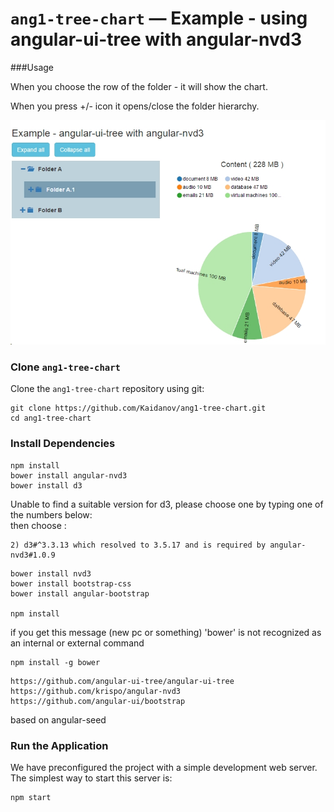 # `ang1-tree-chart` —  Example - using angular-ui-tree with angular-nvd3


###Usage

When you choose the row of the folder - it will show the chart.

When you press +/- icon it opens/close the folder hierarchy.

![Alt text](https://github.com/Kaidanov/ang1-tree-chart/blob/master/scrrenshot1.jpg "Example - using angular-ui-tree with angular-nvd3")


### Clone `ang1-tree-chart`

Clone the `ang1-tree-chart` repository using git:

```
git clone https://github.com/Kaidanov/ang1-tree-chart.git
cd ang1-tree-chart
```


### Install Dependencies

```
npm install
bower install angular-nvd3
bower install d3
```

Unable to find a suitable version for d3, please choose one by typing one of the numbers below:  
then choose :
```
2) d3#^3.3.13 which resolved to 3.5.17 and is required by angular-nvd3#1.0.9
```
   ```
bower install nvd3
bower install bootstrap-css
bower install angular-bootstrap

npm install
```


if you get this message  (new pc or something)
	'bower' is not recognized as an internal or external command
```
npm install -g bower
```

```
https://github.com/angular-ui-tree/angular-ui-tree
https://github.com/krispo/angular-nvd3
https://github.com/angular-ui/bootstrap
```
based on angular-seed



### Run the Application

We have preconfigured the project with a simple development web server. The simplest way to start
this server is:

```
npm start
```




